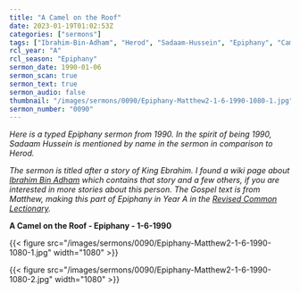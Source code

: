 ```yaml
---
title: "A Camel on the Roof"
date: 2023-01-19T01:02:53Z
categories: ["sermons"]
tags: ["Ibrahim-Bin-Adham", "Herod", "Sadaam-Hussein", "Epiphany", "Camel"]
rcl_year: "A"
rcl_season: "Epiphany"
sermon_date: 1990-01-06
sermon_scan: true
sermon_text: true
sermon_audio: false
thumbnail: "/images/sermons/0090/Epiphany-Matthew2-1-6-1990-1080-1.jpg"
sermon_number: "0090"
---
```


_Here is a typed Epiphany sermon from 1990. In the spirit of being 1990, Sadaam Hussein is mentioned by name in the sermon in comparison to Herod._

<!--more-->

_The sermon is titled after a story of King Ebrahim. I found a wiki page about [Ibrahim Bin Adham](https://sufiwiki.com/content/ibrahim_bin_adham/) which contains that story and a few others, if you are interested in more stories about this person. The Gospel text is from Matthew, making this part of Epiphany in Year A in the [Revised Common Lectionary](https://lectionary.library.vanderbilt.edu/texts/?y=17134&z=e&d=12)._

**A Camel on the Roof - Epiphany - 1-6-1990**

{{< figure src="/images/sermons/0090/Epiphany-Matthew2-1-6-1990-1080-1.jpg" width="1080" >}}

{{< figure src="/images/sermons/0090/Epiphany-Matthew2-1-6-1990-1080-2.jpg" width="1080" >}}